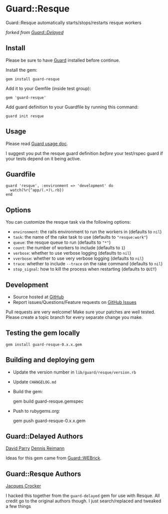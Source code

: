 # Guard::Resque

Guard::Resque automatically starts/stops/restarts resque workers

*forked from [Guard::Delayed](http://github.com/suranyami/guard-delayed)*

## Install

Please be sure to have [Guard](http://github.com/guard/guard) installed before continue.

Install the gem:

    gem install guard-resque

Add it to your Gemfile (inside test group):

    gem 'guard-resque'

Add guard definition to your Guardfile by running this command:

    guard init resque

## Usage

Please read [Guard usage doc](http://github.com/guard/guard#readme).

I suggest you put the resque guard definition *before* your test/rspec guard if your tests depend on it
being active.

## Guardfile

    guard 'resque', :environment => 'development' do
      watch(%r{^app/(.+)\.rb})
    end

## Options

You can customize the resque task via the following options:

* `environment`: the rails environment to run the workers in (defaults to `nil`)
* `task`: the name of the rake task to use (defaults to `"resque:work"`)
* `queue`: the resque queue to run (defaults to `"*"`)
* `count`: the number of workers to include (defaults to `1`)
* `verbose`: whether to use verbose logging (defaults to `nil`)
* `vverbose`: whether to use very verbose logging (defaults to `nil`)
* `trace`: whether to include `--trace` on the rake command (defaults to `nil`)
* `stop_signal`: how to kill the process when restarting (defaults to `QUIT`)


## Development

 * Source hosted at [GitHub](http://github.com/railsjedi/guard-resque)
 * Report issues/Questions/Feature requests on [GitHub Issues](http://github.com/railsjedi/guard-resque/issues)

Pull requests are very welcome! Make sure your patches are well tested. Please create a topic branch for every separate change
you make.

## Testing the gem locally

    gem install guard-resque-0.x.x.gem

## Building and deploying gem

 * Update the version number in `lib/guard/resque/version.rb`
 * Update `CHANGELOG.md`
 * Build the gem:

    gem build guard-resque.gemspec

 * Push to rubygems.org:

    gem push guard-resque-0.x.x.gem


## Guard::Delayed Authors

[David Parry](https://github.com/suranyami)
[Dennis Reimann](https://github.com/dbloete)

Ideas for this gem came from [Guard::WEBrick](http://github.com/fnichol/guard-webrick).


## Guard::Resque Authors

[Jacques Crocker](https://github.com/railsjedi)

I hacked this together from the `guard-delayed` gem for use with Resque. All credit go to the original authors though. I just search/replaced and tweaked a few things


